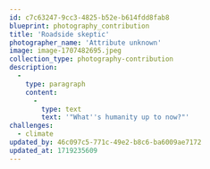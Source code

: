 ```yaml
---
id: c7c63247-9cc3-4825-b52e-b614fdd8fab8
blueprint: photography_contribution
title: 'Roadside skeptic'
photographer_name: 'Attribute unknown'
image: image-1707482695.jpeg
collection_type: photography-contribution
description:
  -
    type: paragraph
    content:
      -
        type: text
        text: '"What''s humanity up to now?"'
challenges:
  - climate
updated_by: 46c097c5-771c-49e2-b8c6-ba6009ae7172
updated_at: 1719235609
---
```

